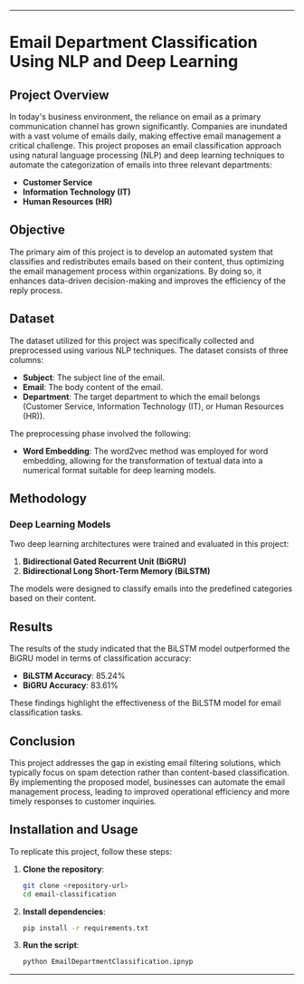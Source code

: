
---

# Email Department Classification Using NLP and Deep Learning

## Project Overview

In today's business environment, the reliance on email as a primary communication channel has grown significantly. Companies are inundated with a vast volume of emails daily, making effective email management a critical challenge. This project proposes an email classification approach using natural language processing (NLP) and deep learning techniques to automate the categorization of emails into three relevant departments: 

- **Customer Service**
- **Information Technology (IT)**
- **Human Resources (HR)**

## Objective

The primary aim of this project is to develop an automated system that classifies and redistributes emails based on their content, thus optimizing the email management process within organizations. By doing so, it enhances data-driven decision-making and improves the efficiency of the reply process.

## Dataset

The dataset utilized for this project was specifically collected and preprocessed using various NLP techniques. The dataset consists of three columns:

- **Subject**: The subject line of the email.
- **Email**: The body content of the email.
- **Department**: The target department to which the email belongs (Customer Service, Information Technology (IT), or Human Resources (HR)).

The preprocessing phase involved the following:

- **Word Embedding**: The word2vec method was employed for word embedding, allowing for the transformation of textual data into a numerical format suitable for deep learning models.

## Methodology

### Deep Learning Models

Two deep learning architectures were trained and evaluated in this project:

1. **Bidirectional Gated Recurrent Unit (BiGRU)**
2. **Bidirectional Long Short-Term Memory (BiLSTM)**

The models were designed to classify emails into the predefined categories based on their content.

## Results

The results of the study indicated that the BiLSTM model outperformed the BiGRU model in terms of classification accuracy:

- **BiLSTM Accuracy**: 85.24%
- **BiGRU Accuracy**: 83.61%

These findings highlight the effectiveness of the BiLSTM model for email classification tasks.

## Conclusion

This project addresses the gap in existing email filtering solutions, which typically focus on spam detection rather than content-based classification. By implementing the proposed model, businesses can automate the email management process, leading to improved operational efficiency and more timely responses to customer inquiries.

## Installation and Usage

To replicate this project, follow these steps:

1. **Clone the repository**:
   ```bash
   git clone <repository-url>
   cd email-classification
   ```

2. **Install dependencies**:
   ```bash
   pip install -r requirements.txt
   ```

3. **Run the script**:
   ```bash
   python EmailDepartmentClassification.ipnyp
   ```

---


